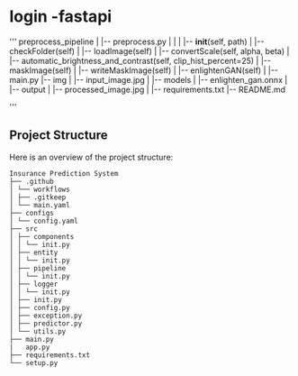 # login -fastapi

'''
preprocess_pipeline
|
|-- preprocess.py
|   |
|   |-- __init__(self, path)
|   |-- checkFolder(self)
|   |-- loadImage(self)
|   |-- convertScale(self, alpha, beta)
|   |-- automatic_brightness_and_contrast(self, clip_hist_percent=25)
|   |-- maskImage(self)
|   |-- writeMaskImage(self)
|   |-- enlightenGAN(self)
|
|-- main.py
|-- img
|   |-- input_image.jpg
|
|-- models
|   |-- enlighten_gan.onnx
|
|-- output
|   |-- processed_image.jpg
|
|-- requirements.txt
|-- README.md

'''



## Project Structure

Here is an overview of the project structure:
```
Insurance Prediction System
├── .github
│ └── workflows
│ ├── .gitkeep
│ └── main.yaml
├── configs
│ └── config.yaml
├── src
│ ├── components
│ │ └── init.py
│ ├── entity
│ │ └── init.py
│ ├── pipeline
│ │ └── init.py
│ ├── logger
│ │ └── init.py
│ ├── init.py
│ ├── config.py
│ ├── exception.py
│ ├── predictor.py
│ └── utils.py
├── main.py
|   app.py
├── requirements.txt
└── setup.py
```
